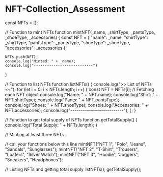 # NFT-Collection_Assessment

const NFTs = [];

// Function to mint NFTs
function mintNFT(_name, _shirtType, _pantsType, _shoeType, _accessories) {
    const NFT = {
        "name": _name,
        "shirtType": _shirtType,
        "pantsType": _pantsType,
        "shoeType": _shoeType,
        "accessories": _accessories
    };

    NFTs.push(NFT);
    console.log("Minted: " + _name);
    console.log("---------------------------")
}

// Function to list NFTs
function listNFTs() {
    console.log(">> List of NFTs <<");
    for (let i = 0; i < NFTs.length; i++) {
        const NFT = NFTs[i]; 
        // Fetching each NFT object
        console.log("Name: " + NFT.name);
        console.log("Shirt: " + NFT.shirtType);
        console.log("Pants: " + NFT.pantsType);
        console.log("Shoes: " + NFT.shoeType);
        console.log("Accessories: " + NFT.accessories);
        console.log("---------------------------");
    };
}

// Function to get total supply of NFTs
function getTotalSupply() {
    console.log("Total Supply: " + NFTs.length);
}

// Minting at least three NFTs

// call your functions below this line
mintNFT("NFT 1", "Polo", "Jeans", "Sandals", "Sunglasses");
mintNFT("NFT 2", "T-Shirt", "Trousers", "Loafers", "Silver Watch");
mintNFT("NFT 3", "Hoodie", "Joggers", "Sneakers", "Headphones");

// Listing NFTs and getting total supply
listNFTs();
getTotalSupply();

